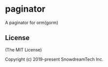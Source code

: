 # paginator

A paginator for orm(gorm)

## License

(The MIT License)

Copyright (c) 2019-present SnowdreamTech Inc.

